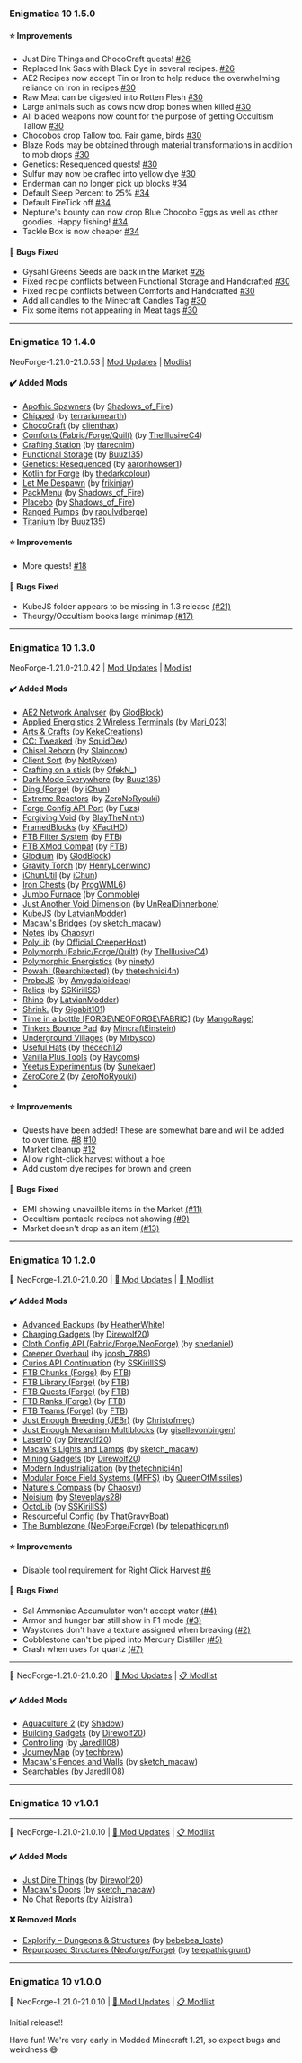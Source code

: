### Enigmatica 10 1.5.0

#### ⭐ Improvements

-   Just Dire Things and ChocoCraft quests! [\#26](https://github.com/EnigmaticaModpacks/Enigmatica10/pull/26)
-   Replaced Ink Sacs with Black Dye in several recipes. [\#26](https://github.com/EnigmaticaModpacks/Enigmatica10/pull/26)
-   AE2 Recipes now accept Tin or Iron to help reduce the overwhelming reliance on Iron in recipes [\#30](https://github.com/EnigmaticaModpacks/Enigmatica10/pull/30)
-   Raw Meat can be digested into Rotten Flesh [\#30](https://github.com/EnigmaticaModpacks/Enigmatica10/pull/30)
-   Large animals such as cows now drop bones when killed [\#30](https://github.com/EnigmaticaModpacks/Enigmatica10/pull/30)
-   All bladed weapons now count for the purpose of getting Occultism Tallow [\#30](https://github.com/EnigmaticaModpacks/Enigmatica10/pull/30)
-   Chocobos drop Tallow too. Fair game, birds [\#30](https://github.com/EnigmaticaModpacks/Enigmatica10/pull/30)
-   Blaze Rods may be obtained through material transformations in addition to mob drops [\#30](https://github.com/EnigmaticaModpacks/Enigmatica10/pull/30)
-   Genetics: Resequenced quests! [\#30](https://github.com/EnigmaticaModpacks/Enigmatica10/pull/30)
-   Sulfur may now be crafted into yellow dye [\#30](https://github.com/EnigmaticaModpacks/Enigmatica10/pull/30)
-   Enderman can no longer pick up blocks [\#34](https://github.com/EnigmaticaModpacks/Enigmatica10/pull/34)
-   Default Sleep Percent to 25% [\#34](https://github.com/EnigmaticaModpacks/Enigmatica10/pull/34)
-   Default FireTick off [\#34](https://github.com/EnigmaticaModpacks/Enigmatica10/pull/34)
-   Neptune's bounty can now drop Blue Chocobo Eggs as well as other goodies. Happy fishing! [\#34](https://github.com/EnigmaticaModpacks/Enigmatica10/pull/34)
-   Tackle Box is now cheaper [\#34](https://github.com/EnigmaticaModpacks/Enigmatica10/pull/34)

#### 🦟 Bugs Fixed

-   Gysahl Greens Seeds are back in the Market [\#26](https://github.com/EnigmaticaModpacks/Enigmatica10/pull/26)
-   Fixed recipe conflicts between Functional Storage and Handcrafted [\#30](https://github.com/EnigmaticaModpacks/Enigmatica10/pull/30)
-   Fixed recipe conflicts between Comforts and Handcrafted [\#30](https://github.com/EnigmaticaModpacks/Enigmatica10/pull/30)
-   Add all candles to the Minecraft Candles Tag [\#30](https://github.com/EnigmaticaModpacks/Enigmatica10/pull/30)
-   Fix some items not appearing in Meat tags [\#30](https://github.com/EnigmaticaModpacks/Enigmatica10/pull/30)

---

### Enigmatica 10 1.4.0

NeoForge-1.21.0-21.0.53 | [Mod Updates](https://github.com/EnigmaticaModpacks/Enigmatica10/blob/master/changelogs/changelog_mods_1.4.0.md) | [Modlist](https://github.com/EnigmaticaModpacks/Enigmatica10/blob/master/changelogs/modlist_1.4.0.md)

#### ✔️ Added Mods

-   [Apothic Spawners](https://www.curseforge.com/minecraft/mc-mods/apothic-spawners) (by [Shadows_of_Fire](https://www.curseforge.com/members/Shadows_of_Fire/projects))
-   [Chipped](https://www.curseforge.com/minecraft/mc-mods/chipped) (by [terrariumearth](https://www.curseforge.com/members/terrariumearth/projects))
-   [ChocoCraft](https://www.curseforge.com/minecraft/mc-mods/chococraft) (by [clienthax](https://www.curseforge.com/members/clienthax/projects))
-   [Comforts (Fabric/Forge/Quilt)](https://www.curseforge.com/minecraft/mc-mods/comforts) (by [TheIllusiveC4](https://www.curseforge.com/members/TheIllusiveC4/projects))
-   [Crafting Station](https://www.curseforge.com/minecraft/mc-mods/crafting-station) (by [tfarecnim](https://www.curseforge.com/members/tfarecnim/projects))
-   [Functional Storage](https://www.curseforge.com/minecraft/mc-mods/functional-storage) (by [Buuz135](https://www.curseforge.com/members/Buuz135/projects))
-   [Genetics: Resequenced](https://www.curseforge.com/minecraft/mc-mods/genetics-resequenced) (by [aaronhowser1](https://www.curseforge.com/members/aaronhowser1/projects))
-   [Kotlin for Forge](https://www.curseforge.com/minecraft/mc-mods/kotlin-for-forge) (by [thedarkcolour](https://www.curseforge.com/members/thedarkcolour/projects))
-   [Let Me Despawn](https://www.curseforge.com/minecraft/mc-mods/let-me-despawn) (by [frikinjay](https://www.curseforge.com/members/frikinjay/projects))
-   [PackMenu](https://www.curseforge.com/minecraft/mc-mods/packmenu) (by [Shadows_of_Fire](https://www.curseforge.com/members/Shadows_of_Fire/projects))
-   [Placebo](https://www.curseforge.com/minecraft/mc-mods/placebo) (by [Shadows_of_Fire](https://www.curseforge.com/members/Shadows_of_Fire/projects))
-   [Ranged Pumps](https://www.curseforge.com/minecraft/mc-mods/ranged-pumps) (by [raoulvdberge](https://www.curseforge.com/members/raoulvdberge/projects))
-   [Titanium](https://www.curseforge.com/minecraft/mc-mods/titanium) (by [Buuz135](https://www.curseforge.com/members/Buuz135/projects))

#### ⭐ Improvements

-   More quests! [\#18](https://github.com/EnigmaticaModpacks/Enigmatica10/pull/18)

#### 🦟 Bugs Fixed

-   KubeJS folder appears to be missing in 1.3 release [(\#21)](https://github.com/EnigmaticaModpacks/Enigmatica10/issues/21)
-   Theurgy/Occultism books large minimap [(\#17)](https://github.com/EnigmaticaModpacks/Enigmatica10/issues/17)

---

### Enigmatica 10 1.3.0

NeoForge-1.21.0-21.0.42 | [Mod Updates](https://github.com/EnigmaticaModpacks/Enigmatica10/blob/master/changelogs/changelog_mods_1.3.0.md) | [Modlist](https://github.com/EnigmaticaModpacks/Enigmatica10/blob/master/changelogs/modlist_1.3.0.md)

#### ✔️ Added Mods

-   [AE2 Network Analyser](https://www.curseforge.com/minecraft/mc-mods/ae2-network-analyser) (by [GlodBlock](https://www.curseforge.com/members/GlodBlock/projects))
-   [Applied Energistics 2 Wireless Terminals](https://www.curseforge.com/minecraft/mc-mods/applied-energistics-2-wireless-terminals) (by [Mari_023](https://www.curseforge.com/members/Mari_023/projects))
-   [Arts & Crafts](https://www.curseforge.com/minecraft/mc-mods/artsandcrafts) (by [KekeCreations](https://www.curseforge.com/members/KekeCreations/projects))
-   [CC: Tweaked](https://www.curseforge.com/minecraft/mc-mods/cc-tweaked) (by [SquidDev](https://www.curseforge.com/members/SquidDev/projects))
-   [Chisel Reborn](https://www.curseforge.com/minecraft/mc-mods/chisel-reborn) (by [Slaincow](https://www.curseforge.com/members/Slaincow/projects))
-   [Client Sort](https://www.curseforge.com/minecraft/mc-mods/clientsort) (by [NotRyken](https://www.curseforge.com/members/NotRyken/projects))
-   [Crafting on a stick](https://www.curseforge.com/minecraft/mc-mods/crafting-on-a-stick) (by [OfekN\_](https://www.curseforge.com/members/OfekN_/projects))
-   [Dark Mode Everywhere](https://www.curseforge.com/minecraft/mc-mods/dark-mode-everywhere) (by [Buuz135](https://www.curseforge.com/members/Buuz135/projects))
-   [Ding (Forge)](https://www.curseforge.com/minecraft/mc-mods/ding) (by [iChun](https://www.curseforge.com/members/iChun/projects))
-   [Extreme Reactors](https://www.curseforge.com/minecraft/mc-mods/extreme-reactors) (by [ZeroNoRyouki](https://www.curseforge.com/members/ZeroNoRyouki/projects))
-   [Forge Config API Port](https://www.curseforge.com/minecraft/mc-mods/forge-config-api-port-fabric) (by [Fuzs](https://www.curseforge.com/members/Fuzs/projects))
-   [Forgiving Void](https://www.curseforge.com/minecraft/mc-mods/forgiving-void) (by [BlayTheNinth](https://www.curseforge.com/members/BlayTheNinth/projects))
-   [FramedBlocks](https://www.curseforge.com/minecraft/mc-mods/framedblocks) (by [XFactHD](https://www.curseforge.com/members/XFactHD/projects))
-   [FTB Filter System](https://www.curseforge.com/minecraft/mc-mods/ftb-filter-system) (by [FTB](https://www.curseforge.com/members/FTB/projects))
-   [FTB XMod Compat](https://www.curseforge.com/minecraft/mc-mods/ftb-xmod-compat) (by [FTB](https://www.curseforge.com/members/FTB/projects))
-   [Glodium](https://www.curseforge.com/minecraft/mc-mods/glodium) (by [GlodBlock](https://www.curseforge.com/members/GlodBlock/projects))
-   [Gravity Torch](https://www.curseforge.com/minecraft/mc-mods/gravity-torch) (by [HenryLoenwind](https://www.curseforge.com/members/HenryLoenwind/projects))
-   [iChunUtil](https://www.curseforge.com/minecraft/mc-mods/ichunutil) (by [iChun](https://www.curseforge.com/members/iChun/projects))
-   [Iron Chests](https://www.curseforge.com/minecraft/mc-mods/iron-chests) (by [ProgWML6](https://www.curseforge.com/members/ProgWML6/projects))
-   [Jumbo Furnace](https://www.curseforge.com/minecraft/mc-mods/jumbo-furnace) (by [Commoble](https://www.curseforge.com/members/Commoble/projects))
-   [Just Another Void Dimension](https://www.curseforge.com/minecraft/mc-mods/javd) (by [UnRealDinnerbone](https://www.curseforge.com/members/UnRealDinnerbone/projects))
-   [KubeJS](https://www.curseforge.com/minecraft/mc-mods/kubejs) (by [LatvianModder](https://www.curseforge.com/members/LatvianModder/projects))
-   [Macaw's Bridges](https://www.curseforge.com/minecraft/mc-mods/macaws-bridges) (by [sketch_macaw](https://www.curseforge.com/members/sketch_macaw/projects))
-   [Notes](https://www.curseforge.com/minecraft/mc-mods/notes) (by [Chaosyr](https://www.curseforge.com/members/Chaosyr/projects))
-   [PolyLib](https://www.curseforge.com/minecraft/mc-mods/polylib) (by [Official_CreeperHost](https://www.curseforge.com/members/Official_CreeperHost/projects))
-   [Polymorph (Fabric/Forge/Quilt)](https://www.curseforge.com/minecraft/mc-mods/polymorph) (by [TheIllusiveC4](https://www.curseforge.com/members/TheIllusiveC4/projects))
-   [Polymorphic Energistics](https://www.curseforge.com/minecraft/mc-mods/polymorphic-energistics) (by [ninety](https://www.curseforge.com/members/ninety/projects))
-   [Powah! (Rearchitected)](https://www.curseforge.com/minecraft/mc-mods/powah-rearchitected) (by [thetechnici4n](https://www.curseforge.com/members/thetechnici4n/projects))
-   [ProbeJS](https://www.curseforge.com/minecraft/mc-mods/probejs) (by [Amygdaloideae](https://www.curseforge.com/members/Amygdaloideae/projects))
-   [Relics](https://www.curseforge.com/minecraft/mc-mods/relics-mod) (by [SSKirillSS](https://www.curseforge.com/members/SSKirillSS/projects))
-   [Rhino](https://www.curseforge.com/minecraft/mc-mods/rhino) (by [LatvianModder](https://www.curseforge.com/members/LatvianModder/projects))
-   [Shrink.](https://www.curseforge.com/minecraft/mc-mods/shrink_) (by [Gigabit101](https://www.curseforge.com/members/Gigabit101/projects))
-   [Time in a bottle [FORGE\NEOFORGE\FABRIC]](https://www.curseforge.com/minecraft/mc-mods/time-in-a-bottle-universal) (by [MangoRage](https://www.curseforge.com/members/MangoRage/projects))
-   [Tinkers Bounce Pad](https://www.curseforge.com/minecraft/mc-mods/tinkers-bounce-pad) (by [MincraftEinstein](https://www.curseforge.com/members/MincraftEinstein/projects))
-   [Underground Villages](https://www.curseforge.com/minecraft/mc-mods/underground-villages) (by [Mrbysco](https://www.curseforge.com/members/Mrbysco/projects))
-   [Useful Hats](https://www.curseforge.com/minecraft/mc-mods/useful-hats) (by [thecech12](https://www.curseforge.com/members/thecech12/projects))
-   [Vanilla Plus Tools](https://www.curseforge.com/minecraft/mc-mods/vanilla-tools) (by [Raycoms](https://www.curseforge.com/members/Raycoms/projects))
-   [Yeetus Experimentus](https://www.curseforge.com/minecraft/mc-mods/yeetusexperimentus) (by [Sunekaer](https://www.curseforge.com/members/Sunekaer/projects))
-   [ZeroCore 2](https://www.curseforge.com/minecraft/mc-mods/zerocore) (by [ZeroNoRyouki](https://www.curseforge.com/members/ZeroNoRyouki/projects))
-

#### ⭐ Improvements

-   Quests have been added! These are somewhat bare and will be added to over time. [\#8](https://github.com/EnigmaticaModpacks/Enigmatica10/pull/8) [\#10](https://github.com/EnigmaticaModpacks/Enigmatica10/pull/10)
-   Market cleanup [\#12](https://github.com/EnigmaticaModpacks/Enigmatica10/pull/12)
-   Allow right-click harvest without a hoe
-   Add custom dye recipes for brown and green

#### 🦟 Bugs Fixed

-   EMI showing unavailble items in the Market [(\#11)](https://github.com/EnigmaticaModpacks/Enigmatica10/issues/11)
-   Occultism pentacle recipes not showing [(\#9)](https://github.com/EnigmaticaModpacks/Enigmatica10/issues/9)
-   Market doesn't drop as an item [(\#13)](https://github.com/EnigmaticaModpacks/Enigmatica10/issues/13)

---

### Enigmatica 10 1.2.0

🚀 NeoForge-1.21.0-21.0.20 | [📑 Mod Updates](https://github.com/EnigmaticaModpacks/Enigmatica10/blob/master/changelogs/changelog_mods_1.2.0.md) | [🧾 Modlist](https://github.com/EnigmaticaModpacks/Enigmatica10/blob/master/changelogs/modlist_1.2.0.md)

#### ✔️ Added Mods

-   [Advanced Backups](https://www.curseforge.com/minecraft/mc-mods/advanced-backups) (by [HeatherWhite](https://www.curseforge.com/members/HeatherWhite/projects))
-   [Charging Gadgets](https://www.curseforge.com/minecraft/mc-mods/charging-gadgets) (by [Direwolf20](https://www.curseforge.com/members/Direwolf20/projects))
-   [Cloth Config API (Fabric/Forge/NeoForge)](https://www.curseforge.com/minecraft/mc-mods/cloth-config) (by [shedaniel](https://www.curseforge.com/members/shedaniel/projects))
-   [Creeper Overhaul](https://www.curseforge.com/minecraft/mc-mods/creeper-overhaul) (by [joosh_7889](https://www.curseforge.com/members/joosh_7889/projects))
-   [Curios API Continuation](https://www.curseforge.com/minecraft/mc-mods/curios-continuation) (by [SSKirillSS](https://www.curseforge.com/members/SSKirillSS/projects))
-   [FTB Chunks (Forge)](https://www.curseforge.com/minecraft/mc-mods/ftb-chunks-forge) (by [FTB](https://www.curseforge.com/members/FTB/projects))
-   [FTB Library (Forge)](https://www.curseforge.com/minecraft/mc-mods/ftb-library-forge) (by [FTB](https://www.curseforge.com/members/FTB/projects))
-   [FTB Quests (Forge)](https://www.curseforge.com/minecraft/mc-mods/ftb-quests-forge) (by [FTB](https://www.curseforge.com/members/FTB/projects))
-   [FTB Ranks (Forge)](https://www.curseforge.com/minecraft/mc-mods/ftb-ranks-forge) (by [FTB](https://www.curseforge.com/members/FTB/projects))
-   [FTB Teams (Forge)](https://www.curseforge.com/minecraft/mc-mods/ftb-teams-forge) (by [FTB](https://www.curseforge.com/members/FTB/projects))
-   [Just Enough Breeding (JEBr)](https://www.curseforge.com/minecraft/mc-mods/justenoughbreeding) (by [Christofmeg](https://www.curseforge.com/members/Christofmeg/projects))
-   [Just Enough Mekanism Multiblocks](https://www.curseforge.com/minecraft/mc-mods/just-enough-mekanism-multiblocks) (by [gisellevonbingen](https://www.curseforge.com/members/gisellevonbingen/projects))
-   [LaserIO](https://www.curseforge.com/minecraft/mc-mods/laserio) (by [Direwolf20](https://www.curseforge.com/members/Direwolf20/projects))
-   [Macaw's Lights and Lamps](https://www.curseforge.com/minecraft/mc-mods/macaws-lights-and-lamps) (by [sketch_macaw](https://www.curseforge.com/members/sketch_macaw/projects))
-   [Mining Gadgets](https://www.curseforge.com/minecraft/mc-mods/mining-gadgets) (by [Direwolf20](https://www.curseforge.com/members/Direwolf20/projects))
-   [Modern Industrialization](https://www.curseforge.com/minecraft/mc-mods/modern-industrialization) (by [thetechnici4n](https://www.curseforge.com/members/thetechnici4n/projects))
-   [Modular Force Field Systems (MFFS)](https://www.curseforge.com/minecraft/mc-mods/mffs) (by [QueenOfMissiles](https://www.curseforge.com/members/QueenOfMissiles/projects))
-   [Nature's Compass](https://www.curseforge.com/minecraft/mc-mods/natures-compass) (by [Chaosyr](https://www.curseforge.com/members/Chaosyr/projects))
-   [Noisium](https://www.curseforge.com/minecraft/mc-mods/noisium) (by [Steveplays28](https://www.curseforge.com/members/Steveplays28/projects))
-   [OctoLib](https://www.curseforge.com/minecraft/mc-mods/octo-lib) (by [SSKirillSS](https://www.curseforge.com/members/SSKirillSS/projects))
-   [Resourceful Config](https://www.curseforge.com/minecraft/mc-mods/resourceful-config) (by [ThatGravyBoat](https://www.curseforge.com/members/ThatGravyBoat/projects))
-   [The Bumblezone (NeoForge/Forge)](https://www.curseforge.com/minecraft/mc-mods/the-bumblezone-forge) (by [telepathicgrunt](https://www.curseforge.com/members/telepathicgrunt/projects))

#### ⭐ Improvements

-   Disable tool requirement for Right Click Harvest [\#6](https://github.com/EnigmaticaModpacks/Enigmatica10/pull/6)

#### 🦟 Bugs Fixed

-   Sal Ammoniac Accumulator won't accept water [(\#4)](https://github.com/EnigmaticaModpacks/Enigmatica10/issues/4)
-   Armor and hunger bar still show in F1 mode [(\#3)](https://github.com/EnigmaticaModpacks/Enigmatica10/issues/3)
-   Waystones don't have a texture assigned when breaking [(\#2)](https://github.com/EnigmaticaModpacks/Enigmatica10/issues/2)
-   Cobblestone can't be piped into Mercury Distiller [(\#5)](https://github.com/EnigmaticaModpacks/Enigmatica10/issues/5)
-   Crash when uses for quartz [(\#7)](https://github.com/EnigmaticaModpacks/Enigmatica10/issues/7)

---

🚀 NeoForge-1.21.0-21.0.20 | [📜 Mod Updates](https://github.com/EnigmaticaModpacks/Enigmatica10/blob/master/changelogs/changelog_mods_1.1.0.md) | [📋 Modlist](https://github.com/EnigmaticaModpacks/Enigmatica10/blob/master/changelogs/modlist_1.1.0.md)

#### ✔️ Added Mods

-   [Aquaculture 2](https://www.curseforge.com/minecraft/mc-mods/aquaculture) (by [Shadow](https://www.curseforge.com/members/Shadow/projects))
-   [Building Gadgets](https://www.curseforge.com/minecraft/mc-mods/building-gadgets) (by [Direwolf20](https://www.curseforge.com/members/Direwolf20/projects))
-   [Controlling](https://www.curseforge.com/minecraft/mc-mods/controlling) (by [Jaredlll08](https://www.curseforge.com/members/Jaredlll08/projects))
-   [JourneyMap](https://www.curseforge.com/minecraft/mc-mods/journeymap) (by [techbrew](https://www.curseforge.com/members/techbrew/projects))
-   [Macaw's Fences and Walls](https://www.curseforge.com/minecraft/mc-mods/macaws-fences-and-walls) (by [sketch_macaw](https://www.curseforge.com/members/sketch_macaw/projects))
-   [Searchables](https://www.curseforge.com/minecraft/mc-mods/searchables) (by [Jaredlll08](https://www.curseforge.com/members/Jaredlll08/projects))

---

### Enigmatica 10 v1.0.1

---

🚀 NeoForge-1.21.0-21.0.10 | [📜 Mod Updates](https://github.com/EnigmaticaModpacks/Enigmatica10/blob/master/changelogs/changelog_mods_1.0.1.md) | [📋 Modlist](https://github.com/EnigmaticaModpacks/Enigmatica10/blob/master/changelogs/modlist_1.0.1.md)

#### ✔️ Added Mods

-   [Just Dire Things](https://www.curseforge.com/minecraft/mc-mods/just-dire-things) (by [Direwolf20](https://www.curseforge.com/members/Direwolf20/projects))
-   [Macaw's Doors](https://www.curseforge.com/minecraft/mc-mods/macaws-doors) (by [sketch_macaw](https://www.curseforge.com/members/sketch_macaw/projects))
-   [No Chat Reports](https://www.curseforge.com/minecraft/mc-mods/no-chat-reports) (by [Aizistral](https://www.curseforge.com/members/Aizistral/projects))

#### ❌ Removed Mods

-   [Explorify – Dungeons & Structures](https://www.curseforge.com/minecraft/mc-mods/explorify) (by [bebebea_loste](https://www.curseforge.com/members/bebebea_loste/projects))
-   [Repurposed Structures (Neoforge/Forge)](https://www.curseforge.com/minecraft/mc-mods/repurposed-structures) (by [telepathicgrunt](https://www.curseforge.com/members/telepathicgrunt/projects))

---

### Enigmatica 10 v1.0.0

🚀 NeoForge-1.21.0-21.0.10 | [📜 Mod Updates](https://github.com/EnigmaticaModpacks/Enigmatica10/blob/master/changelogs/changelog_mods_1.0.0.md) | [📋 Modlist](https://github.com/EnigmaticaModpacks/Enigmatica10/blob/master/changelogs/modlist_1.0.0.md)

Initial release!!

Have fun! We're very early in Modded Minecraft 1.21, so expect bugs and weirdness 😄
